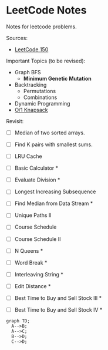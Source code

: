 # LeetCode Notes

Notes for leetcode problems.

Sources:

- [LeetCode 150](https://leetcode.com/studyplan/top-interview-150/)

Important Topics (to be revised):

- Graph BFS
  - **Minimum Genetic Mutation**
- Backtracking
  - Permutations
  - Combinations
- Dynamic Programming
- [O/1 Knapsack](https://www.geeksforgeeks.org/0-1-knapsack-problem-dp-10/)

Revisit:

- [ ] Median of two sorted arrays.
- [ ] Find K pairs with smallest sums.
- [ ] LRU Cache
- [ ] Basic Calculator \*
- [ ] Evaluate Division \*
- [ ] Longest Increasing Subsequence
- [ ] Find Median from Data Stream \*
- [ ] Unique Paths II
- [ ] Course Schedule
- [ ] Course Schedule II
- [ ] N Queens \*
- [ ] Word Break \*
- [ ] Interleaving String \*
- [ ] Edit Distance \*
- [ ] Best Time to Buy and Sell Stock III \*
- [ ] Best Time to Buy and Sell Stock IV \*


```mermaid
graph TD;
  A-->B;
  A-->C;
  B-->D;
  C-->D;
```
